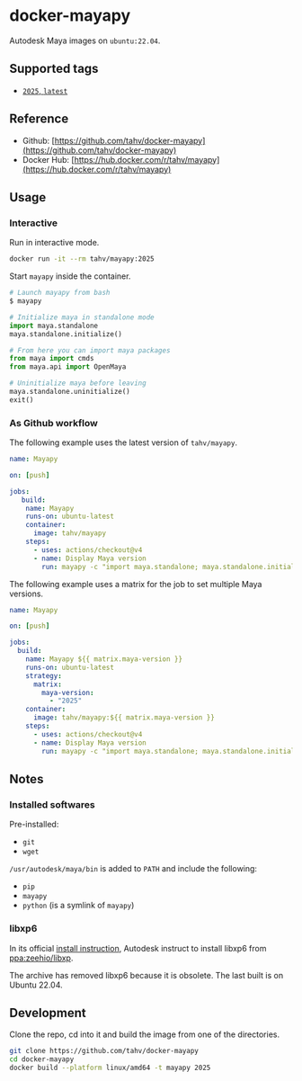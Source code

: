 # docker-mayapy

Autodesk Maya images on `ubuntu:22.04`.

## Supported tags

- [`2025`, `latest`](https://github.com/tahv/docker-mayapy/blob/main/2025/Dockerfile)

## Reference

- Github: [https://github.com/tahv/docker-mayapy](https://github.com/tahv/docker-mayapy)
- Docker Hub: [https://hub.docker.com/r/tahv/mayapy](https://hub.docker.com/r/tahv/mayapy)

## Usage

### Interactive

Run in interactive mode.

```bash
docker run -it --rm tahv/mayapy:2025
```

Start `mayapy` inside the container.

```python
# Launch mayapy from bash
$ mayapy

# Initialize maya in standalone mode
import maya.standalone
maya.standalone.initialize()

# From here you can import maya packages
from maya import cmds
from maya.api import OpenMaya

# Uninitialize maya before leaving
maya.standalone.uninitialize()
exit()
```

### As Github workflow

The following example uses the latest version of `tahv/mayapy`.

```yaml
name: Mayapy

on: [push]

jobs:
   build:
    name: Mayapy
    runs-on: ubuntu-latest
    container:
      image: tahv/mayapy
    steps:
      - uses: actions/checkout@v4
      - name: Display Maya version
        run: mayapy -c "import maya.standalone; maya.standalone.initialize(); from maya import cmds; print(cmds.about(v=True))"
```

The following example uses a matrix for the job to set multiple Maya versions.

```yaml
name: Mayapy

on: [push]

jobs:
  build:
    name: Mayapy ${{ matrix.maya-version }}
    runs-on: ubuntu-latest
    strategy:
      matrix:
        maya-version:
          - "2025"
    container:
      image: tahv/mayapy:${{ matrix.maya-version }}
    steps:
      - uses: actions/checkout@v4
      - name: Display Maya version
        run: mayapy -c "import maya.standalone; maya.standalone.initialize(); from maya import cmds; print(cmds.about(v=True))"
```

## Notes

### Installed softwares

Pre-installed:

- `git`
- `wget`

`/usr/autodesk/maya/bin` is added to `PATH` and include the following:

- `pip`
- `mayapy`
- `python` (is a symlink of `mayapy`)

### libxp6

In its official [install instruction](https://www.autodesk.com/support/technical/article/caas/tsarticles/ts/5ZZjP3R0R7hzPyhDYkd8IS.html),
Autodesk instruct to install libxp6 from [ppa:zeehio/libxp](https://launchpad.net/~zeehio/+archive/ubuntu/libxp).

The archive has removed libxp6 because it is obsolete. The last built is on Ubuntu 22.04.

## Development

Clone the repo, cd into it and build the image from one of the directories.

```bash
git clone https://github.com/tahv/docker-mayapy
cd docker-mayapy
docker build --platform linux/amd64 -t mayapy 2025
```

